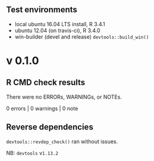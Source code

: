 ## Test environments
* local ubuntu 16.04 LTS install, R 3.4.1
* ubuntu 12.04 (on travis-ci), R 3.4.0
* win-builder (devel and release) `devtools::build_win()`

# v 0.1.0

## R CMD check results
There were no ERRORs, WARNINGs, or NOTEs. 

0 errors | 0 warnings | 0 note


## Reverse dependencies

`devtools::revdep_check()` ran without issues.

NB: `devtools` v`1.13.2`
